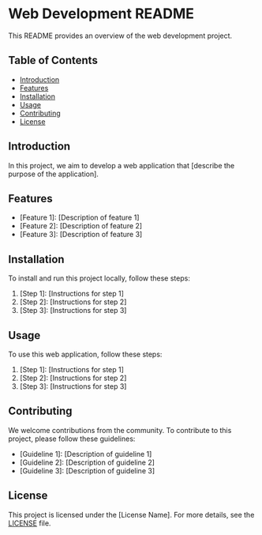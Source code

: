 # Web Development README

This README provides an overview of the web development project.

## Table of Contents
- [Introduction](#introduction)
- [Features](#features)
- [Installation](#installation)
- [Usage](#usage)
- [Contributing](#contributing)
- [License](#license)

## Introduction
In this project, we aim to develop a web application that [describe the purpose of the application].

## Features
- [Feature 1]: [Description of feature 1]
- [Feature 2]: [Description of feature 2]
- [Feature 3]: [Description of feature 3]

## Installation
To install and run this project locally, follow these steps:
1. [Step 1]: [Instructions for step 1]
2. [Step 2]: [Instructions for step 2]
3. [Step 3]: [Instructions for step 3]

## Usage
To use this web application, follow these steps:
1. [Step 1]: [Instructions for step 1]
2. [Step 2]: [Instructions for step 2]
3. [Step 3]: [Instructions for step 3]

## Contributing
We welcome contributions from the community. To contribute to this project, please follow these guidelines:
- [Guideline 1]: [Description of guideline 1]
- [Guideline 2]: [Description of guideline 2]
- [Guideline 3]: [Description of guideline 3]

## License
This project is licensed under the [License Name]. For more details, see the [LICENSE](./LICENSE) file.

